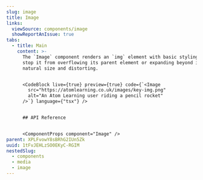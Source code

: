 ```yaml
---
slug: image
title: Image
links:
  viewSource: components/image
  showReportAnIssue: true
tabs:
  - title: Main
    content: >-
      The `Image` component renders an `img` element with basic styling to
      stop it from overflowing its parent element or expanding beyond its
      natural size and distorting.


      <CodeBlock live={true} preview={true} code={`<Image
        src="https://atomlearning.co.uk/images/key-img.png"
        alt="An Atom Learning user riding a pencil rocket"
      />`} language={"tsx"} />


      ## API Reference


      <ComponentProps component="Image" />
parent: XPLFvowY8sBRhG2IUn5Zk
uuid: 1tFvJEHLzSO0EKyC-RGIM
nestedSlug:
  - components
  - media
  - image
---
```

